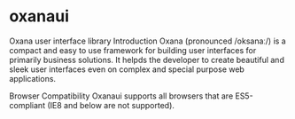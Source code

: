 # oxanaui
Oxana user interface library
Introduction
Oxana (pronounced /oksanaː/) is a compact and easy to use framework for building user interfaces for primarily business solutions. It helpds the developer to create  beautiful and sleek user interfaces even on complex and special purpose web applications. 

Browser Compatibility
Oxanaui supports all browsers that are ES5-compliant (IE8 and below are not supported).
